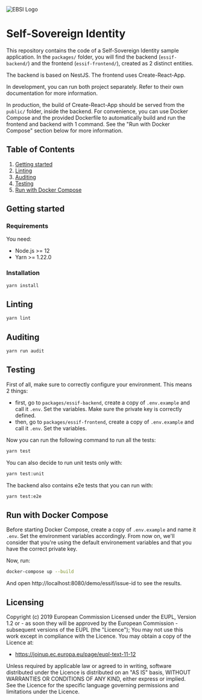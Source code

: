 ![EBSI Logo](https://ec.europa.eu/cefdigital/wiki/images/logo/default-space-logo.svg)

# Self-Sovereign Identity

This repository contains the code of a Self-Sovereign Identity sample application. In the `packages/` folder, you will find the backend (`essif-backend/`) and the frontend (`essif-frontend/`), created as 2 distinct entities.

The backend is based on NestJS. The frontend uses Create-React-App.

In development, you can run both project separately. Refer to their own documentation for more information.

In production, the build of Create-React-App should be served from the `public/` folder, inside the backend. For convenience, you can use Docker Compose and the provided Dockerfile to automatically build and run the frontend and backend with 1 command. See the "Run with Docker Compose" section below for more information.

## Table of Contents

1. [Getting started](#Getting-started)
2. [Linting](#Linting)
3. [Auditing](#Auditing)
4. [Testing](#Testing)
5. [Run with Docker Compose](#Run-with-Docker-Compose)

## Getting started

### Requirements

You need:

- Node.js >= 12
- Yarn >= 1.22.0

### Installation

```sh
yarn install
```

## Linting

```sh
yarn lint
```

## Auditing

```sh
yarn run audit
```

## Testing

First of all, make sure to correctly configure your environment. This means 2 things:

- first, go to `packages/essif-backend`, create a copy of `.env.example` and call it `.env`. Set the variables. Make sure the private key is correctly defined.
- then, go to `packages/essif-frontend`, create a copy of `.env.example` and call it `.env`. Set the variables.

Now you can run the following command to run all the tests:

```sh
yarn test
```

You can also decide to run unit tests only with:

```sh
yarn test:unit
```

The backend also contains e2e tests that you can run with:

```sh
yarn test:e2e
```

## Run with Docker Compose

Before starting Docker Compose, create a copy of `.env.example` and name it `.env`. Set the environment variables accordingly. From now on, we'll consider that you're using the default environement variables and that you have the correct private key.

Now, run:

```sh
docker-compose up --build
```

And open http://localhost:8080/demo/essif/issue-id to see the results.

## Licensing

Copyright (c) 2019 European Commission
Licensed under the EUPL, Version 1.2 or - as soon they will be approved by the European Commission - subsequent versions of the EUPL (the "Licence");
You may not use this work except in compliance with the Licence.
You may obtain a copy of the Licence at:

- <https://joinup.ec.europa.eu/page/eupl-text-11-12>

Unless required by applicable law or agreed to in writing, software distributed under the Licence is distributed on an "AS IS" basis, WITHOUT WARRANTIES OR CONDITIONS OF ANY KIND, either express or implied. See the Licence for the specific language governing permissions and limitations under the Licence.
